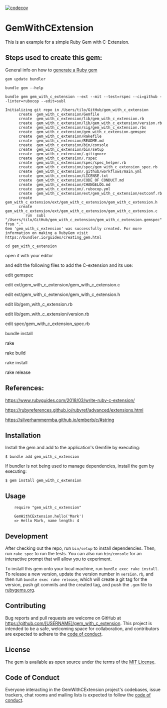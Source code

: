 [![codecov](https://codecov.io/gh/tilo/smarter_csv/branch/main/graph/badge.svg?token=1L7OD80182)](https://codecov.io/gh/tilo/smarter_csv)

# GemWithCExtension

This is an example for a simple Ruby Gem with C-Extension.

## Steps used to create this gem:


General info on how to [generate a Ruby gem](https://bundler.io/guides/creating_gem.html)


`gem update bundler`

`bundle gem --help`

`bundle gem gem_with_c_extension --ext --mit --test=rspec --ci=github --linter=rubocop --edit=subl`


```
Initializing git repo in /Users/tilo/GitHub/gem_with_c_extension
      create  gem_with_c_extension/Gemfile
      create  gem_with_c_extension/lib/gem_with_c_extension.rb
      create  gem_with_c_extension/lib/gem_with_c_extension/version.rb
      create  gem_with_c_extension/sig/gem_with_c_extension.rbs
      create  gem_with_c_extension/gem_with_c_extension.gemspec
      create  gem_with_c_extension/Rakefile
      create  gem_with_c_extension/README.md
      create  gem_with_c_extension/bin/console
      create  gem_with_c_extension/bin/setup
      create  gem_with_c_extension/.gitignore
      create  gem_with_c_extension/.rspec
      create  gem_with_c_extension/spec/spec_helper.rb
      create  gem_with_c_extension/spec/gem_with_c_extension_spec.rb
      create  gem_with_c_extension/.github/workflows/main.yml
      create  gem_with_c_extension/LICENSE.txt
      create  gem_with_c_extension/CODE_OF_CONDUCT.md
      create  gem_with_c_extension/CHANGELOG.md
      create  gem_with_c_extension/.rubocop.yml
      create  gem_with_c_extension/ext/gem_with_c_extension/extconf.rb
      create  gem_with_c_extension/ext/gem_with_c_extension/gem_with_c_extension.h
      create  gem_with_c_extension/ext/gem_with_c_extension/gem_with_c_extension.c
         run  subl "/Users/tilo/GitHub/gem_with_c_extension/gem_with_c_extension.gemspec" from "."
Gem 'gem_with_c_extension' was successfully created. For more information on making a RubyGem visit https://bundler.io/guides/creating_gem.html
```

`cd gem_with_c_extension`

open it with your editor

and edit the following files to add the C-extension and its use:

edit gemspec

edit ext/gem_with_c_extension/gem_with_c_extension.c

edit ext/gem_with_c_extension/gem_with_c_extension.h

edit lib/gem_with_c_extension.rb

edit lib/gem_with_c_extension/version.rb

edit spec/gem_with_c_extension_spec.rb

bundle install 

rake

rake build

rake install 

rake release


## References:

https://www.rubyguides.com/2018/03/write-ruby-c-extension/

https://rubyreferences.github.io/rubyref/advanced/extensions.html

https://silverhammermba.github.io/emberb/c/#string



## Installation

Install the gem and add to the application's Gemfile by executing:

    $ bundle add gem_with_c_extension

If bundler is not being used to manage dependencies, install the gem by executing:

    $ gem install gem_with_c_extension

## Usage

```
    require "gem_with_c_extension"

    GemWithCExtension.hello('Mark')
    => Hello Mark, name length: 4
```


## Development

After checking out the repo, run `bin/setup` to install dependencies. Then, run `rake spec` to run the tests. You can also run `bin/console` for an interactive prompt that will allow you to experiment.

To install this gem onto your local machine, run `bundle exec rake install`. To release a new version, update the version number in `version.rb`, and then run `bundle exec rake release`, which will create a git tag for the version, push git commits and the created tag, and push the `.gem` file to [rubygems.org](https://rubygems.org).

## Contributing

Bug reports and pull requests are welcome on GitHub at https://github.com/[USERNAME]/gem_with_c_extension. This project is intended to be a safe, welcoming space for collaboration, and contributors are expected to adhere to the [code of conduct](https://github.com/[USERNAME]/gem_with_c_extension/blob/main/CODE_OF_CONDUCT.md).

## License

The gem is available as open source under the terms of the [MIT License](https://opensource.org/licenses/MIT).

## Code of Conduct

Everyone interacting in the GemWithCExtension project's codebases, issue trackers, chat rooms and mailing lists is expected to follow the [code of conduct](https://github.com/[USERNAME]/gem_with_c_extension/blob/main/CODE_OF_CONDUCT.md).
